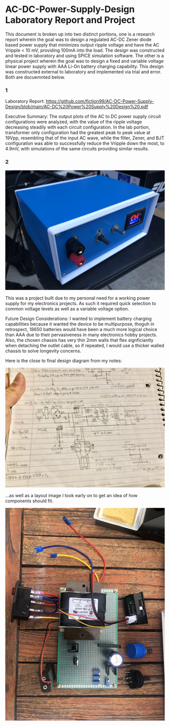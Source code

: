 # AC-DC-Power-Supply-Design Laboratory Report and Project
This document is broken up into two distinct portions, one is a research report wherein the goal was to design a regulated AC-DC Zener diode based power supply that minimizes output ripple voltage and have the AC Vripple < 10 mV, providing 100mA into the load. The design was constructed and tested in laboratory and using SPICE simulation software. The other is a physical project wherein the goal was to design a fixed and variable voltage linear power supply with AAA Li-On battery charging capability. This design was constructed external to laboratory and implemented via trial and error. Both are docuemnted below.



### 1 ### 
Laboratory Report: https://github.com/fiction99/AC-DC-Power-Supply-Design/blob/main/AC-DC%20Power%20Supply%20Design%20.pdf

Executive Summary: The output plots of the AC to DC power supply circuit configurations were analyzed, with the value of the ripple voltage decreasing steadily with each circuit configuration. In the lab portion, transformer only configuration had the greatest peak to peak value at 19Vpp, resembling that of the input AC wave, while the filter, Zener, and BJT configuration was able to successfully reduce the Vripple down the most, to 4.9mV, with simulations of the same circuits providing similar results.

### 2 ###

![alt text](https://github.com/fiction99/AC-DC-Power-Supply-Design/blob/main/media/IMG-3737.jpg)

This was a project built due to my personal need for a working power supply for my electronics projects. As such it required quick selection to common voltage levels as well as a variable voltage option. 

Future Design Considerations: 
I wanted to implement battery charging capabilities because it wanted the device to be multipurpose, thoguh in retrospect, 18650 batteries would have been a much more logical choice than AAA due to their pervasiveness in many electronics hobby projects. Also, the chosen chassis has very thin 2mm walls that flex signficiantly when detaching the outlet cable, so if repeated, I would use a thicker walled chassis to solve longevity concerns.

Here is the close to final design diagram from my notes:

![alt text](https://github.com/fiction99/AC-DC-Power-Supply-Design/blob/main/media/unnamed(3).jpg)

...as well as a layout image I took early on to get an idea of how components should fit.

![alt text](https://github.com/fiction99/AC-DC-Power-Supply-Design/blob/main/media/unnamed(2).jpg)
